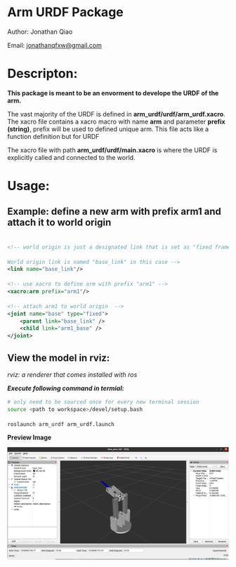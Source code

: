 # Arm URDF Package

Author: Jonathan Qiao

Email: jonathanqfxw@gmail.com

# Descripton:

**This package is meant to be an envorment to develope the URDF of the arm.**

The vast majority of the URDF is defined in **arm_urdf/urdf/arm_urdf.xacro**. The xacro file contains a xacro macro with name **arm** and parameter **prefix (string)**, prefix will be used to defined unique arm. This file acts like a function definition but for URDF

The xacro file with path **arm_urdf/urdf/main.xacro** is where the URDF is explicitly called and connected to the world.

# Usage:

## Example: define a new arm with prefix arm1 and attach it to world origin
```xml

<!-- world origin is just a designated link that is set as "fixed frame" in rviz. 

World origin link is named "base_link" in this case -->
<link name="base_link"/>

<!-- use xacro to define arm with prefix "arm1" -->
<xacro:arm prefix="arm1"/>

<!-- attach arm1 to world origin  -->
<joint name="base" type="fixed">
    <parent link="base_link" />
    <child link="arm1_base" />
</joint>
```

## View the model in rviz:

*rviz: a renderer that comes installed with ros*

***Execute following command in termial:***

```bash
# only need to be sourced once for every new terminal session
source <path to workspace>/devel/setup.bash

roslaunch arm_urdf arm_urdf.launch
```

**Preview Image**

![image preview](./urdf_rviz_preview.png)
